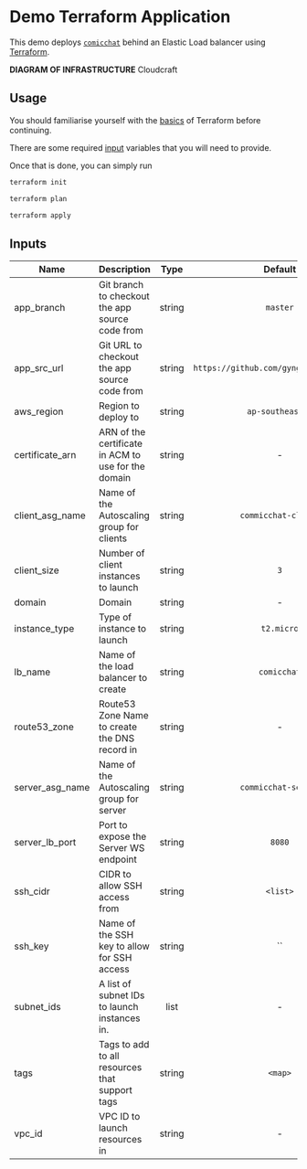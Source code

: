 # Demo Terraform Application

This demo deploys [`comicchat`](https://github.com/gyng/comicchat) behind an Elastic Load balancer
using [Terraform](https://www.terraform.io/).

__DIAGRAM OF INFRASTRUCTURE__ Cloudcraft

## Usage

You should familiarise yourself with the
[basics](https://www.terraform.io/intro/getting-started/install.html) of Terraform before
continuing.

There are some required [input](https://www.terraform.io/intro/getting-started/variables.html)
variables that you will need to provide.

Once that is done, you can simply run

```bash
terraform init

terraform plan

terraform apply
```

## Inputs

| Name | Description | Type | Default | Required |
|------|-------------|:----:|:-----:|:-----:|
| app_branch | Git branch to checkout the app source code from | string | `master` | no |
| app_src_url | Git URL to checkout the app source code from | string | `https://github.com/gyng/comicchat.git` | no |
| aws_region | Region to deploy to | string | `ap-southeast-1` | no |
| certificate_arn | ARN of the certificate in ACM to use for the domain | string | - | yes |
| client_asg_name | Name of the Autoscaling group for clients | string | `commicchat-client` | no |
| client_size | Number of client instances to launch | string | `3` | no |
| domain | Domain | string | - | yes |
| instance_type | Type of instance to launch | string | `t2.micro` | no |
| lb_name | Name of the load balancer to create | string | `comicchat` | no |
| route53_zone | Route53 Zone Name to create the DNS record in | string | - | yes |
| server_asg_name | Name of the Autoscaling group for server | string | `commicchat-server` | no |
| server_lb_port | Port to expose the Server WS endpoint | string | `8080` | no |
| ssh_cidr | CIDR to allow SSH access from | string | `<list>` | no |
| ssh_key | Name of the SSH key to allow for SSH access | string | `` | no |
| subnet_ids | A list of subnet IDs to launch instances in. | list | - | yes |
| tags | Tags to add to all resources that support tags | string | `<map>` | no |
| vpc_id | VPC ID to launch resources in | string | - | yes |

